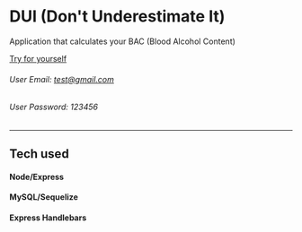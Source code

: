 # DUI (Don't Underestimate It)

Application that calculates your BAC (Blood Alcohol Content) 

[Try for yourself](https://proj-two-yo.herokuapp.com/login)

###### User Email: *test@gmail.com*
###### User Password: *123456*

***

## Tech used
#### Node/Express
#### MySQL/Sequelize
#### Express Handlebars
